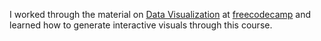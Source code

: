 I worked through the material on [Data Visualization](https://www.freecodecamp.org/learn/data-visualization/) at [freecodecamp](https://www.freecodecamp.org) and learned how to generate interactive visuals through this course.
